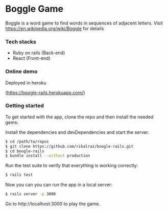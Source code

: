 # Boggle Game


Boggle is a word game to find words in sequences of adjacent letters. Visit https://en.wikipedia.org/wiki/Boggle for details

### Tech stacks
  - Ruby on rails (Back-end)
  - React (Front-end)

### Online demo

Deployed in heroku

(https://boogle-rails.herokuapp.com/)

### Getting started

To get started with the app, clone the repo and then install the needed gems:

Install the dependencies and devDependencies and start the server.

```sh
$ cd /path/to/repos
$ git clone https://github.com/rikalraz/boogle-rails.git
$ cd boogle-rails
$ bundle install --without production
```

Run the test suite to verify that everything is working correctly:
```sh
$ rails test
```

Now you can you can run the app in a local server:
```sh
$ rails server -p 3000
```
Go to http://localhost:3000 to play the game.